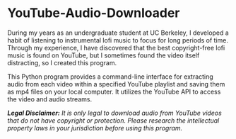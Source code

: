 # YouTube-Audio-Downloader
<p>During my years as an undergraduate student at UC Berkeley, I developed a habit of listening to instrumental lofi music to focus for long periods of time. Through my experience, I have discovered that the best copyright-free lofi music is found on YouTube, but I sometimes found the video itself distracting, so I created this program.</p>

<p>This Python program provides a command-line interface for extracting audio from each video within a specified YouTube playlist and saving them as mp4 files on your local computer. It utilizes the YouTube API to access the video and audio streams.</p>

<p><i><b>Legal Disclaimer:</b> It is only legal to download audio from YouTube videos that do not have copyright or protection. Please research the intellectual property laws in your jurisdiction before using this program.</i></p>
